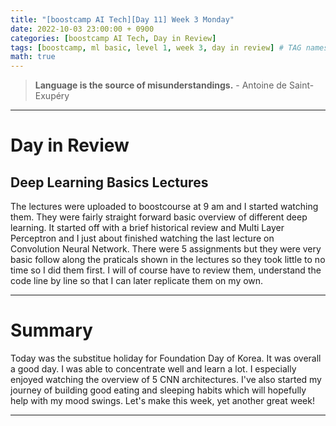 ```yaml
---
title: "[boostcamp AI Tech][Day 11] Week 3 Monday"
date: 2022-10-03 23:00:00 + 0900
categories: [boostcamp AI Tech, Day in Review]
tags: [boostcamp, ml basic, level 1, week 3, day in review] # TAG names should always be lowercase
math: true
---
```


> **Language is the source of misunderstandings.** - Antoine de Saint-Exupéry

- - -

# Day in Review

## Deep Learning Basics Lectures

The lectures were uploaded to boostcourse at 9 am and I started watching them. They were fairly straight forward basic overview of different deep learning. It started off with a brief historical review and Multi Layer Perceptron and I just about finished watching the last lecture on Convolution Neural Network. There were 5 assignments but they were very basic follow along the praticals shown in the lectures so they took little to no time so I did them first. I will of course have to review them, understand the code line by line so that I can later replicate them on my own.

---

# Summary

Today was the substitue holiday for Foundation Day of Korea. It was overall a good day. I was able to concentrate well and learn a lot. I especially enjoyed watching the overview of 5 CNN architectures. I've also started my journey of building good eating and sleeping habits which will hopefully help with my mood swings. Let's make this week, yet another great week!

---
